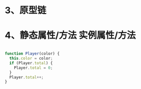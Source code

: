 # 3、原型链

# 4、静态属性/方法 实例属性/方法

```js

function Player(color) {
  this.color = color;
  if (Player.total) {
    Player.total = 0;
  }
  Player.total++;
}

```